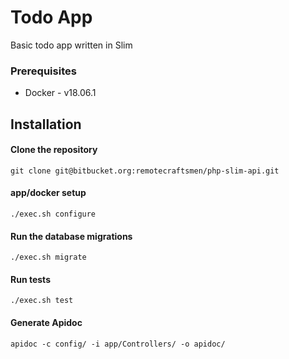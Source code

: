 # Todo App 
Basic todo app written in Slim

### Prerequisites
* Docker - v18.06.1

## Installation

#### Clone the repository
`git clone git@bitbucket.org:remotecraftsmen/php-slim-api.git`

#### app/docker setup
`./exec.sh configure`

#### Run the database migrations
`./exec.sh migrate`

#### Run tests
`./exec.sh test`

#### Generate Apidoc
`apidoc -c config/ -i app/Controllers/ -o apidoc/`
